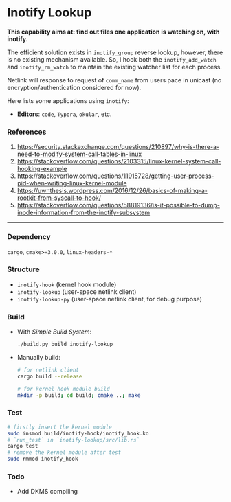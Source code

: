 # Inotify Lookup

**This capability aims at: find out files one application is watching on, with inotify.**

The efficient solution exists in `inotify_group` reverse lookup, however, there is no existing mechanism available. So, I hook both the `inotify_add_watch` and `inotify_rm_watch` to maintain the existing watcher list for each process.

Netlink will response to request of `comm_name` from users pace in unicast (no encryption/authentication considered for now).

Here lists some applications using `inotify`:

- **Editors**: `code`, `Typora`, `okular`, etc.

### References

1. https://security.stackexchange.com/questions/210897/why-is-there-a-need-to-modify-system-call-tables-in-linux
2. https://stackoverflow.com/questions/2103315/linux-kernel-system-call-hooking-example
3. https://stackoverflow.com/questions/11915728/getting-user-process-pid-when-writing-linux-kernel-module
4. https://uwnthesis.wordpress.com/2016/12/26/basics-of-making-a-rootkit-from-syscall-to-hook/
5. https://stackoverflow.com/questions/58819136/is-it-possible-to-dump-inode-information-from-the-inotify-subsystem

-----

### Dependency

`cargo`, `cmake>=3.0.0`, `linux-headers-*`

### Structure

- `inotify-hook` (kernel hook module)
- `inotify-lookup` (user-space netlink client)
- `inotify-lookup-py` (user-space netlink client, for debug purpose)

### Build

- With *Simple Build System*:

  ```bash
  ./build.py build inotify-lookup
  ```

- Manually build:

  ```bash
  # for netlink client
  cargo build --release
  
  # for kernel hook module build
  mkdir -p build; cd build; cmake ..; make
  ```

### Test

```bash
# firstly insert the kernel module
sudo insmod build/inotify-hook/inotify_hook.ko
# `run_test` in `inotify-lookup/src/lib.rs`
cargo test
# remove the kernel module after test
sudo rmmod inotify_hook
```



### Todo

- Add DKMS compiling
